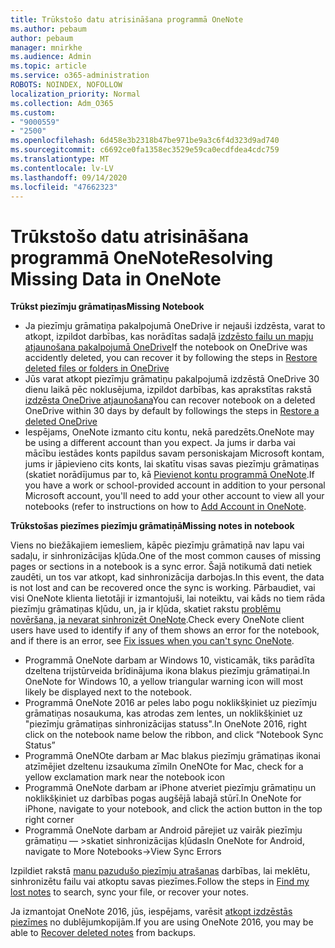 ```yaml
---
title: Trūkstošo datu atrisināšana programmā OneNote
ms.author: pebaum
author: pebaum
manager: mnirkhe
ms.audience: Admin
ms.topic: article
ms.service: o365-administration
ROBOTS: NOINDEX, NOFOLLOW
localization_priority: Normal
ms.collection: Adm_O365
ms.custom:
- "9000559"
- "2500"
ms.openlocfilehash: 6d458e3b2318b47be971be9a3c6f4d323d9ad740
ms.sourcegitcommit: c6692ce0fa1358ec3529e59ca0ecdfdea4cdc759
ms.translationtype: MT
ms.contentlocale: lv-LV
ms.lasthandoff: 09/14/2020
ms.locfileid: "47662323"
---
```

# <a name="resolving-missing-data-in-onenote"></a><span data-ttu-id="c686b-102">Trūkstošo datu atrisināšana programmā OneNote</span><span class="sxs-lookup"><span data-stu-id="c686b-102">Resolving Missing Data in OneNote</span></span>

<span data-ttu-id="c686b-103">**Trūkst piezīmju grāmatiņas**</span><span class="sxs-lookup"><span data-stu-id="c686b-103">**Missing Notebook**</span></span>

- <span data-ttu-id="c686b-104">Ja piezīmju grāmatiņa pakalpojumā OneDrive ir nejauši izdzēsta, varat to atkopt, izpildot darbības, kas norādītas sadaļā [izdzēsto failu un mapju atjaunošana pakalpojumā OneDrive](https://support.office.com/article/949ada80-0026-4db3-a953-c99083e6a84f)</span><span class="sxs-lookup"><span data-stu-id="c686b-104">If the notebook on OneDrive was accidently deleted, you can recover it by following the steps in [Restore deleted files or folders in OneDrive](https://support.office.com/article/949ada80-0026-4db3-a953-c99083e6a84f)</span></span>
- <span data-ttu-id="c686b-105">Jūs varat atkopt piezīmju grāmatiņu pakalpojumā izdzēstā OneDrive 30 dienu laikā pēc noklusējuma, izpildot darbības, kas aprakstītas rakstā [izdzēsta OneDrive atjaunošana](https://docs.microsoft.com/onedrive/restore-deleted-onedrive)</span><span class="sxs-lookup"><span data-stu-id="c686b-105">You can recover notebook on a deleted OneDrive within 30 days by default by followings the steps in [Restore a deleted OneDrive](https://docs.microsoft.com/onedrive/restore-deleted-onedrive)</span></span>
- <span data-ttu-id="c686b-106">Iespējams, OneNote izmanto citu kontu, nekā paredzēts.</span><span class="sxs-lookup"><span data-stu-id="c686b-106">OneNote may be using a different account than you expect.</span></span> <span data-ttu-id="c686b-107">Ja jums ir darba vai mācību iestādes konts papildus savam personiskajam Microsoft kontam, jums ir jāpievieno cits konts, lai skatītu visas savas piezīmju grāmatiņas (skatiet norādījumus par to, kā [Pievienot kontu programmā OneNote](https://support.office.com/article/5afff855-54ee-47e4-a773-db048d4ac299).</span><span class="sxs-lookup"><span data-stu-id="c686b-107">If you have a work or school-provided account in addition to your personal Microsoft account, you'll need to add your other account to view all your notebooks (refer to instructions on how to [Add Account in OneNote](https://support.office.com/article/5afff855-54ee-47e4-a773-db048d4ac299).</span></span>

<span data-ttu-id="c686b-108">**Trūkstošas piezīmes piezīmju grāmatiņā**</span><span class="sxs-lookup"><span data-stu-id="c686b-108">**Missing notes in notebook**</span></span>

<span data-ttu-id="c686b-109">Viens no biežākajiem iemesliem, kāpēc piezīmju grāmatiņā nav lapu vai sadaļu, ir sinhronizācijas kļūda.</span><span class="sxs-lookup"><span data-stu-id="c686b-109">One of the most common causes of missing pages or sections in a notebook is a sync error.</span></span> <span data-ttu-id="c686b-110">Šajā notikumā dati netiek zaudēti, un tos var atkopt, kad sinhronizācija darbojas.</span><span class="sxs-lookup"><span data-stu-id="c686b-110">In this event, the data is not lost and can be recovered once the sync is working.</span></span> <span data-ttu-id="c686b-111">Pārbaudiet, vai visi OneNote klienta lietotāji ir izmantojuši, lai noteiktu, vai kāds no tiem rāda piezīmju grāmatiņas kļūdu, un, ja ir kļūda, skatiet rakstu [problēmu novēršana, ja nevarat sinhronizēt OneNote](https://support.office.com/article/299495ef-66d1-448f-90c1-b785a6968d45).</span><span class="sxs-lookup"><span data-stu-id="c686b-111">Check every OneNote client users have used to identify if any of them shows an error for the notebook, and if there is an error, see [Fix issues when you can't sync OneNote](https://support.office.com/article/299495ef-66d1-448f-90c1-b785a6968d45).</span></span>

- <span data-ttu-id="c686b-112">Programmā OneNote darbam ar Windows 10, visticamāk, tiks parādīta dzeltena trijstūrveida brīdinājuma ikona blakus piezīmju grāmatiņai.</span><span class="sxs-lookup"><span data-stu-id="c686b-112">In OneNote for Windows 10, a yellow triangular warning icon will most likely be displayed next to the notebook.</span></span>
- <span data-ttu-id="c686b-113">Programmā OneNote 2016 ar peles labo pogu noklikšķiniet uz piezīmju grāmatiņas nosaukuma, kas atrodas zem lentes, un noklikšķiniet uz "piezīmju grāmatiņas sinhronizācijas statuss".</span><span class="sxs-lookup"><span data-stu-id="c686b-113">In OneNote 2016, right click on the notebook name below the ribbon, and click “Notebook Sync Status”</span></span>
- <span data-ttu-id="c686b-114">Programmā OneNOte darbam ar Mac blakus piezīmju grāmatiņas ikonai atzīmējiet dzeltenu izsaukuma zīmi</span><span class="sxs-lookup"><span data-stu-id="c686b-114">In OneNOte for Mac, check for a yellow exclamation mark near the notebook icon</span></span>
- <span data-ttu-id="c686b-115">Programmā OneNote darbam ar iPhone atveriet piezīmju grāmatiņu un noklikšķiniet uz darbības pogas augšējā labajā stūrī.</span><span class="sxs-lookup"><span data-stu-id="c686b-115">In OneNote for iPhone, navigate to your notebook, and click the action button in the top right corner</span></span>
- <span data-ttu-id="c686b-116">Programmā OneNote darbam ar Android pārejiet uz vairāk piezīmju grāmatiņu — >skatiet sinhronizācijas kļūdas</span><span class="sxs-lookup"><span data-stu-id="c686b-116">In OneNote for Android, navigate to More Notebooks->View Sync Errors</span></span>

<span data-ttu-id="c686b-117">Izpildiet rakstā [manu pazudušo piezīmju atrašanas](https://support.office.com/article/32cb2bd7-afe7-44d2-a711-398a88421287) darbības, lai meklētu, sinhronizētu failu vai atkoptu savas piezīmes.</span><span class="sxs-lookup"><span data-stu-id="c686b-117">Follow the steps in [Find my lost notes](https://support.office.com/article/32cb2bd7-afe7-44d2-a711-398a88421287) to search, sync your file, or recover your notes.</span></span>

<span data-ttu-id="c686b-118">Ja izmantojat OneNote 2016, jūs, iespējams, varēsit [atkopt izdzēstās piezīmes](https://support.office.com/article/32ed1036-74fd-4c21-bc28-033a486e6b14) no dublējumkopijām.</span><span class="sxs-lookup"><span data-stu-id="c686b-118">If you are using OneNote 2016, you may be able to [Recover deleted notes](https://support.office.com/article/32ed1036-74fd-4c21-bc28-033a486e6b14) from backups.</span></span>